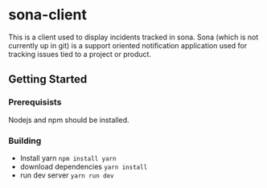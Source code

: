 # sona-client
This is a client used to display incidents tracked in sona. Sona (which is not currently up in git) is a support oriented notification application used for tracking issues tied to a project or product.

## Getting Started
### Prerequisists
Nodejs and npm should be installed.

### Building
* Install yarn `npm install yarn`
* download dependencies `yarn install`
* run dev server `yarn run dev`
